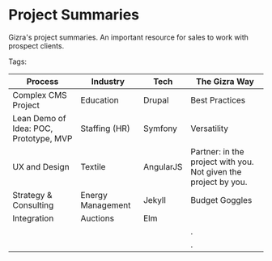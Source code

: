 # Project Summaries

Gizra's project summaries. An important resource for sales to work with prospect clients.

Tags:

| Process | Industry | Tech | The Gizra Way |
| -- | -- | -- | -- |
| Complex CMS Project | Education | Drupal | Best Practices |
| Lean Demo of Idea: POC, Prototype, MVP | Staffing (HR) | Symfony | Versatility |
| UX and Design | Textile | AngularJS | Partner: in the project with you. Not given the project by you. |
| Strategy & Consulting | Energy Management | Jekyll | Budget Goggles |
| Integration | Auctions | Elm |  |
|  |  |  | . |
|  |  |  | . |


